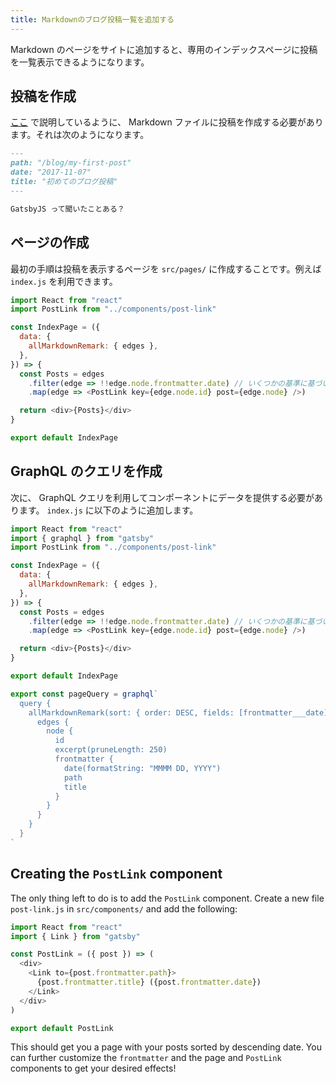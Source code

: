 ```yaml
---
title: Markdownのブログ投稿一覧を追加する
---
```


Markdown のページをサイトに追加すると、専用のインデックスページに投稿を一覧表示できるようになります。

## 投稿を作成

[ここ](/docs/adding-markdown-pages) で説明しているように、 Markdown ファイルに投稿を作成する必要があります。それは次のようになります。

```markdown
---
path: "/blog/my-first-post"
date: "2017-11-07"
title: "初めてのブログ投稿"
---

GatsbyJS って聞いたことある？
```

## ページの作成

最初の手順は投稿を表示するページを `src/pages/` に作成することです。例えば `index.js` を利用できます。

```jsx:title=src/pages/index.js
import React from "react"
import PostLink from "../components/post-link"

const IndexPage = ({
  data: {
    allMarkdownRemark: { edges },
  },
}) => {
  const Posts = edges
    .filter(edge => !!edge.node.frontmatter.date) // いくつかの基準に基づいて投稿をフィルタリングできます
    .map(edge => <PostLink key={edge.node.id} post={edge.node} />)

  return <div>{Posts}</div>
}

export default IndexPage
```

## GraphQL のクエリを作成

次に、 GraphQL クエリを利用してコンポーネントにデータを提供する必要があります。 `index.js` に以下のように追加します。

```jsx:title=src/pages/index.js
import React from "react"
import { graphql } from "gatsby"
import PostLink from "../components/post-link"

const IndexPage = ({
  data: {
    allMarkdownRemark: { edges },
  },
}) => {
  const Posts = edges
    .filter(edge => !!edge.node.frontmatter.date) // いくつかの基準に基づいて投稿をフィルタリングできます
    .map(edge => <PostLink key={edge.node.id} post={edge.node} />)

  return <div>{Posts}</div>
}

export default IndexPage

export const pageQuery = graphql`
  query {
    allMarkdownRemark(sort: { order: DESC, fields: [frontmatter___date] }) {
      edges {
        node {
          id
          excerpt(pruneLength: 250)
          frontmatter {
            date(formatString: "MMMM DD, YYYY")
            path
            title
          }
        }
      }
    }
  }
`
```

## Creating the `PostLink` component

The only thing left to do is to add the `PostLink` component. Create a new file `post-link.js` in `src/components/` and add the following:

```jsx:title=src/components/post-link.js
import React from "react"
import { Link } from "gatsby"

const PostLink = ({ post }) => (
  <div>
    <Link to={post.frontmatter.path}>
      {post.frontmatter.title} ({post.frontmatter.date})
    </Link>
  </div>
)

export default PostLink
```

This should get you a page with your posts sorted by descending date. You can further customize the `frontmatter` and the page and `PostLink` components to get your desired effects!
